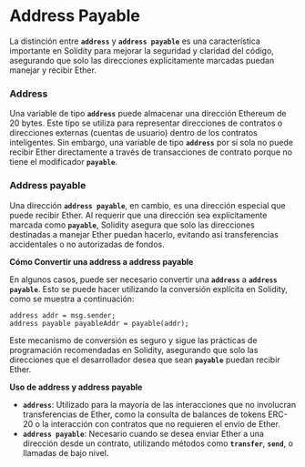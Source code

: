 # Address Payable

La distinción entre **`address`** y **`address payable`** es una característica importante en Solidity para mejorar la seguridad y claridad del código, asegurando que solo las direcciones explícitamente marcadas puedan manejar y recibir Ether.

### **Address**

Una variable de tipo **`address`** puede almacenar una dirección Ethereum de 20 bytes. Este tipo se utiliza para representar direcciones de contratos o direcciones externas (cuentas de usuario) dentro de los contratos inteligentes. Sin embargo, una variable de tipo **`address`** por sí sola no puede recibir Ether directamente a través de transacciones de contrato porque no tiene el modificador **`payable`**.

### **Address payable**

Una dirección **`address payable`**, en cambio, es una dirección especial que puede recibir Ether. Al requerir que una dirección sea explícitamente marcada como **`payable`**, Solidity asegura que solo las direcciones destinadas a manejar Ether puedan hacerlo, evitando así transferencias accidentales o no autorizadas de fondos.

**Cómo Convertir una address a address payable**

En algunos casos, puede ser necesario convertir una **`address`** a **`address payable`**. Esto se puede hacer utilizando la conversión explícita en Solidity, como se muestra a continuación:

```solidity
address addr = msg.sender;
address payable payableAddr = payable(addr);
```

Este mecanismo de conversión es seguro y sigue las prácticas de programación recomendadas en Solidity, asegurando que solo las direcciones que el desarrollador desea que sean **`payable`** puedan recibir Ether.

**Uso de address y address payable**

* **`address`**: Utilizado para la mayoría de las interacciones que no involucran transferencias de Ether, como la consulta de balances de tokens ERC-20 o la interacción con contratos que no requieren el envío de Ether.
* **`address payable`**: Necesario cuando se desea enviar Ether a una dirección desde un contrato, utilizando métodos como **`transfer`**, **`send`**, o llamadas de bajo nivel.
